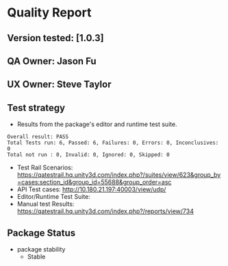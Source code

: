 # Quality Report

## Version tested: [1.0.3]

## QA Owner: Jason Fu
## UX Owner: Steve Taylor

## Test strategy
* Results from the package's editor and runtime test suite.
```
Overall result: PASS
Total Tests run: 6, Passed: 6, Failures: 0, Errors: 0, Inconclusives: 0
Total not run : 0, Invalid: 0, Ignored: 0, Skipped: 0
```
* Test Rail Scenarios: https://qatestrail.hq.unity3d.com/index.php?/suites/view/623&group_by=cases:section_id&group_id=55688&group_order=asc 
* API Test cases: http://10.180.21.197:40003/view/udp/
* Editor/Runtime Test Suite:
* Manual test Results: https://qatestrail.hq.unity3d.com/index.php?/reports/view/734

## Package Status
* package stability
	* Stable